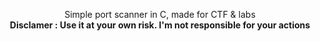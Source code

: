 <p align="center">
Simple port scanner in C, made for CTF & labs
<br>
<strong>Disclamer : Use it at your own risk. I'm not responsible for your actions</strong>
</p>
